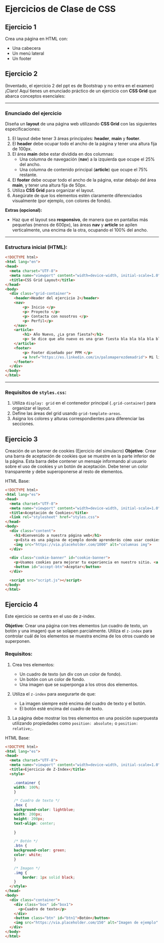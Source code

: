 # Ejercicios de Clase de CSS

## Ejercicio 1
Crea una página en HTML con:
- Una cabecera
- Un menú lateral
- Un footer

## Ejercicio 2
(Inventado, el ejercicio 2 del ppt es de Bootstrap y no entra en el examen)
¡Claro! Aquí tienes un enunciado práctico de un ejercicio con **CSS Grid** que abarca conceptos esenciales:

---

### **Enunciado del ejercicio**
Diseña un **layout** de una página web utilizando **CSS Grid** con las siguientes especificaciones: 

1. El layout debe tener 3 áreas principales: **header**, **main** y **footer**.
2. El **header** debe ocupar todo el ancho de la página y tener una altura fija de 100px.
3. El área **main** debe estar dividida en dos columnas:
   - Una columna de navegación (**nav**) a la izquierda que ocupe el 25% del ancho.
   - Una columna de contenido principal (**article**) que ocupe el 75% restante.
4. El **footer** debe ocupar todo el ancho de la página, estar debajo del área **main**, y tener una altura fija de 50px.
5. Utiliza **CSS Grid** para organizar el layout.
6. Asegúrate de que los elementos estén claramente diferenciados visualmente (por ejemplo, con colores de fondo).

**Extras (opcional):**
- Haz que el layout sea **responsivo**, de manera que en pantallas más pequeñas (menos de 600px), las áreas **nav** y **article** se apilen verticalmente, una encima de la otra, ocupando el 100% del ancho.

---

### **Estructura inicial (HTML)**:
```html
<!DOCTYPE html>
<html lang="en">
<head>
  <meta charset="UTF-8">
  <meta name="viewport" content="width=device-width, initial-scale=1.0">
  <title>CSS Grid Layout</title>
</head>
<body>
  <div class="grid-container">
    <header>Header del ejercicio 2</header>
    <nav>
        <p> Inicio </p>
        <p> Proyecto </p>
        <p> Contacta con nosotros </p>
        <p> Perfil</p>
    </nav>
    <article>
        <h1> Año Nuevo, ¿La gran fiesta?</h1>
        <p> Se dice que año nuevo es una gran fiesta bla bla bla bla bla</p>
    </article>
    <footer>
        <p> Footer diseñado por PPM </p>
        <a href="https://es.linkedin.com/in/palomaperezdemadrid"> Mi linkedin </a>
    </footer>
  </div>
</body>
</html>
```

---

### **Requisitos de `styles.css`**:
1. Utiliza `display: grid` en el contenedor principal (`.grid-container`) para organizar el layout.
2. Define las áreas del grid usando `grid-template-areas`.
3. Asigna los colores y alturas correspondientes para diferenciar las secciones.

## Ejercicio 3
Creación de un banner de cookies (Ejercicio del simulacro)
**Objetivo**: Crear una barra de aceptación de cookies que se muestre en la parte inferior de la página. Esta barra debe contener un mensaje informando al usuario sobre el uso de cookies y un botón de aceptación. Debe tener un color transparente y debe superoponerse al resto de elementos. 

HTML Base: 
```html
<!DOCTYPE html>
<html lang="es">
<head>
  <meta charset="UTF-8">
  <meta name="viewport" content="width=device-width, initial-scale=1.0">
  <title>Aceptación de Cookies</title>
  <link rel="stylesheet" href="styles.css">
</head>
<body>
  <div class="content">
    <h1>Bienvenido a nuestra página web</h1>
    <p>Esta es una página de ejemplo donde aprenderás cómo usar cookies y posicionar elementos con CSS.</p>
    <img src="https://via.placeholder.com/1000" alt="columnas img">
  </div>

  <div class="cookie-banner" id="cookie-banner">
    <p>Usamos cookies para mejorar tu experiencia en nuestro sitio. <a href="#">Leer más</a></p>
    <button id="accept-btn">Aceptar</button>
  </div>

  <script src="script.js"></script>
</body>
</html>
```

## Ejercicio 4
Este ejercicio se centra en el uso de z-index. 

**Objetivo**: Crear una página con tres elementos (un cuadro de texto, un botón y una imagen) que se solapen parcialmente. Utiliza el `z-index` para controlar cuál de los elementos se muestra encima de los otros cuando se superponen.

### **Requisitos**:
1. Crea tres elementos:
   - Un cuadro de texto (un div con un color de fondo).
   - Un botón con un color de fondo.
   - Una imagen que se superponga a los otros dos elementos.
   
2. Utiliza el `z-index` para asegurarte de que:
   - La imagen siempre esté encima del cuadro de texto y el botón.
   - El botón esté encima del cuadro de texto.

3. La página debe mostrar los tres elementos en una posición superpuesta utilizando propiedades como `position: absolute;` o `position: relative;`.


HTML Base:
```html
<!DOCTYPE html>
<html lang="es">
<head>
  <meta charset="UTF-8">
  <meta name="viewport" content="width=device-width, initial-scale=1.0">
  <title>Ejercicio de Z-Index</title>
  <style>

    .container {
    width: 100%;
    }

    /* Cuadro de texto */
    .box {
    background-color: lightblue;
    width: 200px;
    height: 200px;
    text-align: center;
   
    }

    /* Botón */
    .btn {
    background-color: green;
    color: white;
    }

    /* Imagen */
    .img {
        border: 1px solid black;
    }
  </style>
</head>
<body>
  <div class="container">
    <div class="box" id="box1">
      <p>Cuadro de texto</p>
    </div>
    <button class="btn" id="btn1">Botón</button>
    <img src="https://via.placeholder.com/150" alt="Imagen de ejemplo" class="img" id="img1">
  </div>
</body>
</html>
```
